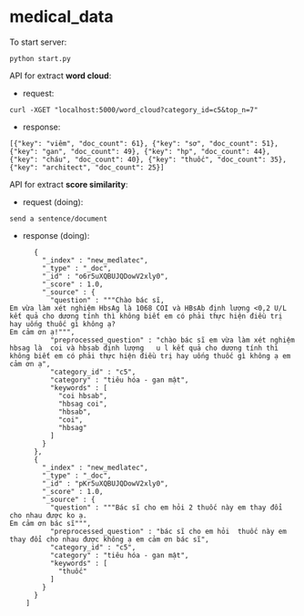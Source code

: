 # medical_data

To start server: 

```python start.py```

API for extract **word cloud**:

- request: 

```curl -XGET "localhost:5000/word_cloud?category_id=c5&top_n=7"```

- response:

```[{"key": "viêm", "doc_count": 61}, {"key": "sơ", "doc_count": 51}, {"key": "gan", "doc_count": 49}, {"key": "hp", "doc_count": 44}, {"key": "cháu", "doc_count": 40}, {"key": "thuốc", "doc_count": 35}, {"key": "architect", "doc_count": 25}]```

API for extract **score similarity**:

- request (doing): 

```send a sentence/document```

- response (doing):

```[
      {
        "_index" : "new_medlatec",
        "_type" : "_doc",
        "_id" : "o6r5uXQBUJQDowV2xly0",
        "_score" : 1.0,
        "_source" : {
          "question" : """Chào bác sĩ, 
Em vừa làm xét nghiệm HbsAg là 1068 COI và HBsAb định lượng <0,2 U/L  kết quả cho dương tính thì không biết em có phải thực hiện điều trị hay uống thuốc gì không ạ? 
Em cảm ơn ạ!""",
          "preprocessed_question" : "chào bác sĩ em vừa làm xét nghiệm hbsag là  coi và hbsab định lượng   u l kết quả cho dương tính thì không biết em có phải thực hiện điều trị hay uống thuốc gì không ạ em cảm ơn ạ",
          "category_id" : "c5",
          "category" : "tiêu hóa - gan mật",
          "keywords" : [
            "coi hbsab",
            "hbsag coi",
            "hbsab",
            "coi",
            "hbsag"
          ]
        }
      },
      {
        "_index" : "new_medlatec",
        "_type" : "_doc",
        "_id" : "pKr5uXQBUJQDowV2xly0",
        "_score" : 1.0,
        "_source" : {
          "question" : """Bác sĩ cho em hỏi 2 thuốc này em thay đổi cho nhau được ko ạ. 
Em cảm ơn bác sĩ""",
          "preprocessed_question" : "bác sĩ cho em hỏi  thuốc này em thay đổi cho nhau được không ạ em cảm ơn bác sĩ",
          "category_id" : "c5",
          "category" : "tiêu hóa - gan mật",
          "keywords" : [
            "thuốc"
          ]
        }
      }
    ]
